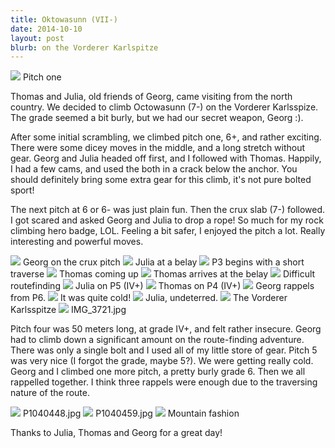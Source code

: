 ```yaml
---
title: Oktowasunn (VII-)
date: 2014-10-10
layout: post
blurb: on the Vorderer Karlspitze
---
```


<a href='https://www.flickr.com/photos/55338612@N00/15750926362'>
<img src='https://farm6.static.flickr.com/5609/15750926362_8a6da78d48_b.jpg'></a>
Pitch one


Thomas and Julia, old friends of Georg, came visiting from the north country. We
decided to climb Octowasunn (7-) on the Vorderer Karlsspize. The grade seemed a
bit burly, but we had our secret weapon, Georg :).

After some initial scrambling, we climbed pitch one, 6+, and rather
exciting. There were some dicey moves in the middle, and a long stretch without
gear. Georg and Julia headed off first, and I followed with Thomas. Happily, I
had a few cams, and used the both in a crack below the anchor. You should
definitely bring some extra gear for this climb, it's not pure bolted sport!

The next pitch at 6 or 6- was just plain fun. Then the crux slab (7-)
followed. I got scared and asked Georg and Julia to drop a rope! So much for my
rock climbing hero badge, LOL. Feeling a bit safer, I enjoyed the pitch a
lot. Really interesting and powerful moves.


<a href='https://www.flickr.com/photos/55338612@N00/15129439544'>
<img src='https://farm8.static.flickr.com/7482/15129439544_d1b76d4f5b_b.jpg'></a>
Georg on the crux pitch



<a href='https://www.flickr.com/photos/55338612@N00/15750932502'>
<img src='https://farm6.static.flickr.com/5603/15750932502_db4ea50338_b.jpg'></a>
Julia at a belay



<a href='https://www.flickr.com/photos/55338612@N00/15725688636'>
<img src='https://farm8.static.flickr.com/7562/15725688636_c41b8ef65e_b.jpg'></a>
P3 begins with a short traverse



<a href='https://www.flickr.com/photos/55338612@N00/15563963078'>
<img src='https://farm8.static.flickr.com/7511/15563963078_64519f3d01_b.jpg'></a>
Thomas coming up



<a href='https://www.flickr.com/photos/55338612@N00/15563516309'>
<img src='https://farm4.static.flickr.com/3954/15563516309_be9f328b10_b.jpg'></a>
Thomas arrives at the belay



<a href='https://www.flickr.com/photos/55338612@N00/15747504541'>
<img src='https://farm8.static.flickr.com/7520/15747504541_2e0c47bc32_b.jpg'></a>
Difficult routefinding



<a href='https://www.flickr.com/photos/55338612@N00/15564585600'>
<img src='https://farm8.static.flickr.com/7570/15564585600_334a28e043_b.jpg'></a>
Julia on P5 (IV+)



<a href='https://www.flickr.com/photos/55338612@N00/15130004473'>
<img src='https://farm8.static.flickr.com/7492/15130004473_9296aec3aa_b.jpg'></a>
Thomas on P4 (IV+)



<a href='https://www.flickr.com/photos/55338612@N00/15129457334'>
<img src='https://farm8.static.flickr.com/7485/15129457334_bd6aab109d_b.jpg'></a>
Georg rappels from P6.



<a href='https://www.flickr.com/photos/55338612@N00/15130009913'>
<img src='https://farm4.static.flickr.com/3942/15130009913_7fa288c9ee_b.jpg'></a>
It was quite cold!



<a href='https://www.flickr.com/photos/55338612@N00/15563978868'>
<img src='https://farm8.static.flickr.com/7502/15563978868_5368669721_b.jpg'></a>
Julia, undeterred.



<a href='https://www.flickr.com/photos/55338612@N00/15130016483'>
<img src='https://farm4.static.flickr.com/3944/15130016483_68ddd3838c_b.jpg'></a>
The Vorderer Karlsspitze



<a href='https://www.flickr.com/photos/55338612@N00/15563545799'>
<img src='https://farm6.static.flickr.com/5614/15563545799_361c25b9c8_b.jpg'></a>
IMG_3721.jpg




Pitch four was 50 meters long, at grade IV+, and felt rather insecure. Georg had to climb down a significant amount on the route-finding adventure. There was only a single bolt and I used all of my little store of gear. Pitch 5 was very nice (I forgot the grade, maybe 5?). We were getting really cold. Georg and I climbed one more pitch, a pretty burly grade 6. Then we all rappelled together. I think three rappels were enough due to the traversing nature of the route.

<a href='https://www.flickr.com/photos/55338612@N00/15751146052'>
<img src='https://farm6.static.flickr.com/5610/15751146052_53653a543d_b.jpg'></a>
P1040448.jpg



<a href='https://www.flickr.com/photos/55338612@N00/15129659524'>
<img src='https://farm4.static.flickr.com/3953/15129659524_d6d65622cc_b.jpg'></a>
P1040459.jpg



<a href='https://www.flickr.com/photos/55338612@N00/15564469537'>
<img src='https://farm8.static.flickr.com/7488/15564469537_48a6cd3bfd_b.jpg'></a>
Mountain fashion



Thanks to Julia, Thomas and Georg for a great day!


